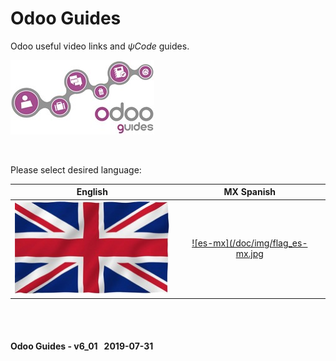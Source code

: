 # Odoo Guides
Odoo useful video links and _&#x03C8;Code_ guides.

![Odoo useful links & guides in &#x03C8;Code](/doc/img/logo_odoo_guides_mini.jpg)

<br>

Please select desired language:

| English | MX Spanish |
| :---: | :---: |
| [![en-uk](/doc/img/flag_en-uk.jpg)](/en-uk/en-uk-guides-menu.md) | [![es-mx](/doc/img/flag_es-mx.jpg](/es-mx/es-mx-guides-menu.md) |


<br><br>
#### Odoo Guides - v6_01 &nbsp; 2019-07-31
 
